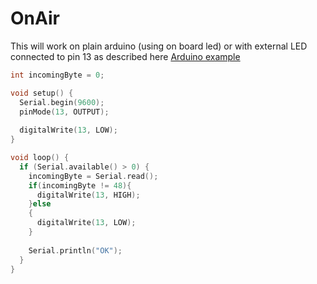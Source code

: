 # OnAir

This will work on plain arduino (using on board led) or with external LED connected to pin 13 as described here
[Arduino example](https://www.arduino.cc/en/Tutorial/BuiltInExamples/Blink)

```c
int incomingByte = 0; 

void setup() {
  Serial.begin(9600); 
  pinMode(13, OUTPUT);
  
  digitalWrite(13, LOW);
}

void loop() {
  if (Serial.available() > 0) {
    incomingByte = Serial.read();
    if(incomingByte != 48){
      digitalWrite(13, HIGH);   
    }else
    {
      digitalWrite(13, LOW);   
    }
    
    Serial.println("OK");
  }
}
```
